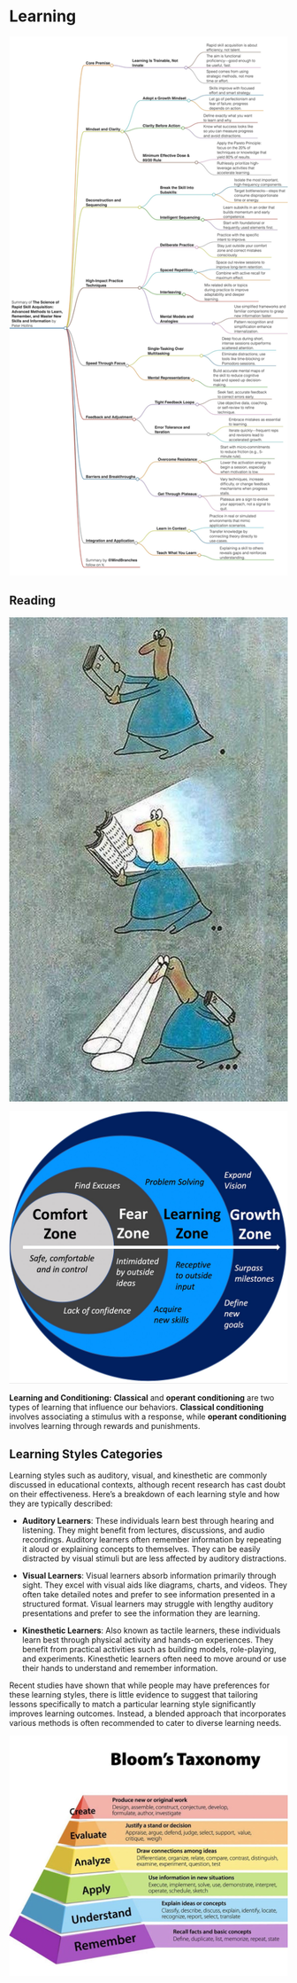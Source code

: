 # Learning

![](static/rapid%20learning.png)

## Reading

![meme](static/Reading.jpeg)

![zone](<static/growth zone vs comfort zone.jpeg>)

**Learning and Conditioning:** **Classical** and **operant conditioning** are two types of learning that influence our behaviors. **Classical conditioning** involves associating a stimulus with a response, while **operant conditioning** involves learning through rewards and punishments.

## Learning Styles Categories

Learning styles such as auditory, visual, and kinesthetic are commonly discussed in educational contexts, although recent research has cast doubt on their effectiveness. Here’s a breakdown of each learning style and how they are typically described:

* **Auditory Learners**: These individuals learn best through hearing and listening. They might benefit from lectures, discussions, and audio recordings. Auditory learners often remember information by repeating it aloud or explaining concepts to themselves. They can be easily distracted by visual stimuli but are less affected by auditory distractions.

* **Visual Learners**: Visual learners absorb information primarily through sight. They excel with visual aids like diagrams, charts, and videos. They often take detailed notes and prefer to see information presented in a structured format. Visual learners may struggle with lengthy auditory presentations and prefer to see the information they are learning.

* **Kinesthetic Learners**: Also known as tactile learners, these individuals learn best through physical activity and hands-on experiences. They benefit from practical activities such as building models, role-playing, and experiments. Kinesthetic learners often need to move around or use their hands to understand and remember information.

Recent studies have shown that while people may have preferences for these learning styles, there is little evidence to suggest that tailoring lessons specifically to match a particular learning style significantly improves learning outcomes. Instead, a blended approach that incorporates various methods is often recommended to cater to diverse learning needs.

![Bloom's Taxonomy](static/image-3.png)
